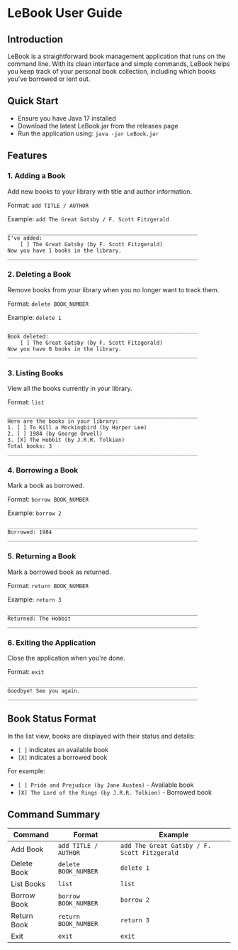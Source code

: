 # LeBook User Guide

## Introduction
LeBook is a straightforward book management application that runs on the command line. With its clean interface and simple commands, LeBook helps you keep track of your personal book collection, including which books you've borrowed or lent out.

## Quick Start
- Ensure you have Java 17 installed
- Download the latest LeBook.jar from the releases page
- Run the application using: `java -jar LeBook.jar`

## Features

### 1. Adding a Book
Add new books to your library with title and author information.

Format: `add TITLE / AUTHOR`

Example: `add The Great Gatsby / F. Scott Fitzgerald`

```
____________________________________________________________
I've added:
    [ ] The Great Gatsby (by F. Scott Fitzgerald)
Now you have 1 books in the library.
____________________________________________________________
```

### 2. Deleting a Book
Remove books from your library when you no longer want to track them.

Format: `delete BOOK_NUMBER`

Example: `delete 1`

```
____________________________________________________________
Book deleted:
    [ ] The Great Gatsby (by F. Scott Fitzgerald)
Now you have 0 books in the library.
____________________________________________________________
```

### 3. Listing Books
View all the books currently in your library.

Format: `list`

```
____________________________________________________________
Here are the books in your library:
1. [ ] To Kill a Mockingbird (by Harper Lee)
2. [ ] 1984 (by George Orwell)
3. [X] The Hobbit (by J.R.R. Tolkien)
Total books: 3
____________________________________________________________
```

### 4. Borrowing a Book
Mark a book as borrowed.

Format: `borrow BOOK_NUMBER`

Example: `borrow 2`

```
____________________________________________________________
Borrowed: 1984
____________________________________________________________
```

### 5. Returning a Book
Mark a borrowed book as returned.

Format: `return BOOK_NUMBER`

Example: `return 3`

```
____________________________________________________________
Returned: The Hobbit
____________________________________________________________
```

### 6. Exiting the Application
Close the application when you're done.

Format: `exit`

```
____________________________________________________________
Goodbye! See you again.
____________________________________________________________
```

## Book Status Format
In the list view, books are displayed with their status and details:
- `[ ]` indicates an available book
- `[X]` indicates a borrowed book

For example:
- `[ ] Pride and Prejudice (by Jane Austen)` - Available book
- `[X] The Lord of the Rings (by J.R.R. Tolkien)` - Borrowed book

## Command Summary

| Command | Format | Example |
|---------|--------|---------|
| Add Book | `add TITLE / AUTHOR` | `add The Great Gatsby / F. Scott Fitzgerald` |
| Delete Book | `delete BOOK_NUMBER` | `delete 1` |
| List Books | `list` | `list` |
| Borrow Book | `borrow BOOK_NUMBER` | `borrow 2` |
| Return Book | `return BOOK_NUMBER` | `return 3` |
| Exit | `exit` | `exit` |

